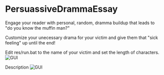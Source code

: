 # PersuassiveDrammaEssay
Engage your reader with personal, random, dramma buildup that leads to "do you know the muffin man?"

Customize your unecessary drama for your victim and give them that "sick feeling" up until the end!

Edit res/run.bat to the name of your victim and set the length of characters.
![GUI](https://i.imgur.com/rz1NYEa.png)

Description
![GUI](https://i.imgur.com/JgmEmYp.png)
